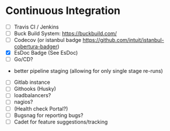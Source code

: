 # Continuous Integration

 - [ ] Travis CI / Jenkins  
 - [ ] Buck Build System: https://buckbuild.com/
 - [ ] Codecov (or istanbul badge https://github.com/intuit/istanbul-cobertura-badger)  
 - [x] EsDoc Badge (See EsDoc)   
 - [ ] Go/CD?
  - better pipeline staging (allowing for only single stage re-runs)
 - [ ] Gitlab instance  
 - [ ] Githooks (Husky)  
 - [ ] loadbalancers?
 - [ ] nagios?
 - [ ] (Health check Portal?)
 - [ ] Bugsnag for reporting bugs?
 - [ ] Cadet for feature suggestions/tracking
